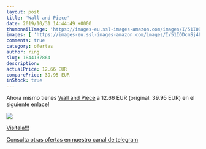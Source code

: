 ```yaml
---
layout: post
title: 'Wall and Piece'
date: 2019/10/31 14:44:49 +0000
thumbnailImage: 'https://images-eu.ssl-images-amazon.com/images/I/51IODcmSj4L._SL200_.jpg'
images: [ 'https://images-eu.ssl-images-amazon.com/images/I/51IODcmSj4L._SL200_.jpg' ]
comments: true
category: ofertas
author: ring
slug: 1844137864
description:
actualPrice: 12.66 EUR
comparePrice: 39.95 EUR
inStock: true
---
```


Ahora mismo tienes [Wall and Piece](https://www.amazon.com/dp/1844137864/?tag=redken08-20) a 12.66 EUR (original: 39.95 EUR) en el siguiente enlace!

[![](https://images-eu.ssl-images-amazon.com/images/I/51IODcmSj4L._SL200_.jpg)](https://www.amazon.com/dp/1844137864/?tag=redken08-20)

[Visítala!!!](https://www.amazon.com/dp/1844137864/?tag=redken08-20)

[Consulta otras ofertas en nuestro canal de telegram](https://t.me/s/ofertas25)
